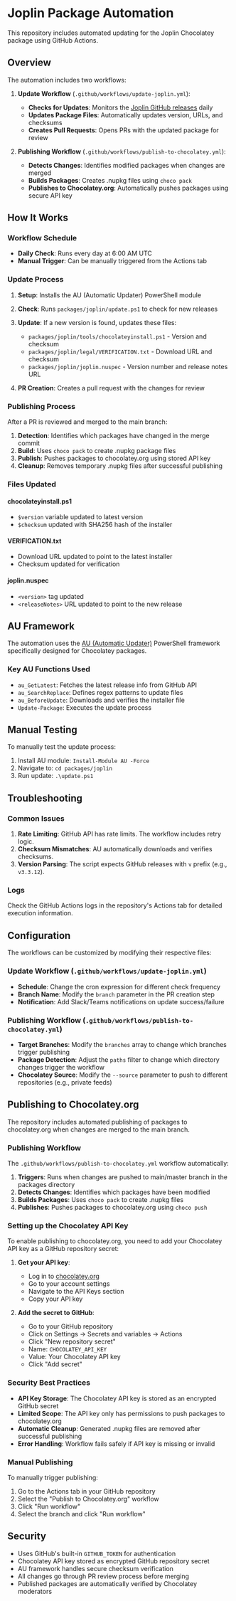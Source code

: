 # Joplin Package Automation

This repository includes automated updating for the Joplin Chocolatey package using GitHub Actions.

## Overview

The automation includes two workflows:

1. **Update Workflow** (`.github/workflows/update-joplin.yml`):
   - **Checks for Updates**: Monitors the [Joplin GitHub releases](https://github.com/laurent22/joplin/releases) daily
   - **Updates Package Files**: Automatically updates version, URLs, and checksums
   - **Creates Pull Requests**: Opens PRs with the updated package for review

2. **Publishing Workflow** (`.github/workflows/publish-to-chocolatey.yml`):
   - **Detects Changes**: Identifies modified packages when changes are merged
   - **Builds Packages**: Creates .nupkg files using `choco pack`
   - **Publishes to Chocolatey.org**: Automatically pushes packages using secure API key

## How It Works

### Workflow Schedule
- **Daily Check**: Runs every day at 6:00 AM UTC
- **Manual Trigger**: Can be manually triggered from the Actions tab

### Update Process

1. **Setup**: Installs the AU (Automatic Updater) PowerShell module
2. **Check**: Runs `packages/joplin/update.ps1` to check for new releases
3. **Update**: If a new version is found, updates these files:
   - `packages/joplin/tools/chocolateyinstall.ps1` - Version and checksum
   - `packages/joplin/legal/VERIFICATION.txt` - Download URL and checksum
   - `packages/joplin/joplin.nuspec` - Version number and release notes URL

4. **PR Creation**: Creates a pull request with the changes for review

### Publishing Process

After a PR is reviewed and merged to the main branch:

1. **Detection**: Identifies which packages have changed in the merge commit
2. **Build**: Uses `choco pack` to create .nupkg package files
3. **Publish**: Pushes packages to chocolatey.org using stored API key
4. **Cleanup**: Removes temporary .nupkg files after successful publishing

### Files Updated

#### chocolateyinstall.ps1
- `$version` variable updated to latest version
- `$checksum` updated with SHA256 hash of the installer

#### VERIFICATION.txt
- Download URL updated to point to the latest installer
- Checksum updated for verification

#### joplin.nuspec
- `<version>` tag updated
- `<releaseNotes>` URL updated to point to the new release

## AU Framework

The automation uses the [AU (Automatic Updater)](https://github.com/majkinetor/au) PowerShell framework specifically designed for Chocolatey packages.

### Key AU Functions Used

- `au_GetLatest`: Fetches the latest release info from GitHub API
- `au_SearchReplace`: Defines regex patterns to update files
- `au_BeforeUpdate`: Downloads and verifies the installer file
- `Update-Package`: Executes the update process

## Manual Testing

To manually test the update process:

1. Install AU module: `Install-Module AU -Force`
2. Navigate to: `cd packages/joplin`
3. Run update: `.\update.ps1`

## Troubleshooting

### Common Issues

1. **Rate Limiting**: GitHub API has rate limits. The workflow includes retry logic.
2. **Checksum Mismatches**: AU automatically downloads and verifies checksums.
3. **Version Parsing**: The script expects GitHub releases with `v` prefix (e.g., `v3.3.12`).

### Logs

Check the GitHub Actions logs in the repository's Actions tab for detailed execution information.

## Configuration

The workflows can be customized by modifying their respective files:

### Update Workflow (`.github/workflows/update-joplin.yml`)

- **Schedule**: Change the cron expression for different check frequency
- **Branch Name**: Modify the `branch` parameter in the PR creation step
- **Notification**: Add Slack/Teams notifications on update success/failure

### Publishing Workflow (`.github/workflows/publish-to-chocolatey.yml`)

- **Target Branches**: Modify the `branches` array to change which branches trigger publishing
- **Package Detection**: Adjust the `paths` filter to change which directory changes trigger the workflow
- **Chocolatey Source**: Modify the `--source` parameter to push to different repositories (e.g., private feeds)

## Publishing to Chocolatey.org

The repository includes automated publishing of packages to chocolatey.org when changes are merged to the main branch.

### Publishing Workflow

The `.github/workflows/publish-to-chocolatey.yml` workflow automatically:

1. **Triggers**: Runs when changes are pushed to main/master branch in the packages directory
2. **Detects Changes**: Identifies which packages have been modified
3. **Builds Packages**: Uses `choco pack` to create .nupkg files
4. **Publishes**: Pushes packages to chocolatey.org using `choco push`

### Setting up the Chocolatey API Key

To enable publishing to chocolatey.org, you need to add your Chocolatey API key as a GitHub repository secret:

1. **Get your API key**:
   - Log in to [chocolatey.org](https://chocolatey.org)
   - Go to your account settings
   - Navigate to the API Keys section
   - Copy your API key

2. **Add the secret to GitHub**:
   - Go to your GitHub repository
   - Click on Settings → Secrets and variables → Actions
   - Click "New repository secret"
   - Name: `CHOCOLATEY_API_KEY`
   - Value: Your Chocolatey API key
   - Click "Add secret"

### Security Best Practices

- **API Key Storage**: The Chocolatey API key is stored as an encrypted GitHub secret
- **Limited Scope**: The API key only has permissions to push packages to chocolatey.org
- **Automatic Cleanup**: Generated .nupkg files are removed after successful publishing
- **Error Handling**: Workflow fails safely if API key is missing or invalid

### Manual Publishing

To manually trigger publishing:

1. Go to the Actions tab in your GitHub repository
2. Select the "Publish to Chocolatey.org" workflow
3. Click "Run workflow"
4. Select the branch and click "Run workflow"

## Security

- Uses GitHub's built-in `GITHUB_TOKEN` for authentication
- Chocolatey API key stored as encrypted GitHub repository secret
- AU framework handles secure checksum verification
- All changes go through PR review process before merging
- Published packages are automatically verified by Chocolatey moderators